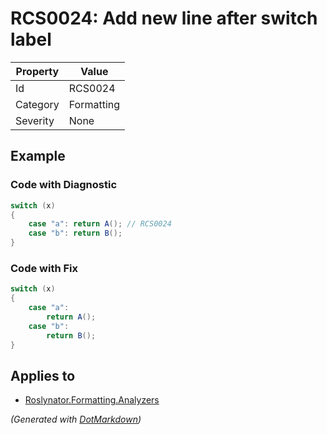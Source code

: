 # RCS0024: Add new line after switch label

| Property | Value      |
| -------- | ---------- |
| Id       | RCS0024    |
| Category | Formatting |
| Severity | None       |

## Example

### Code with Diagnostic

```csharp
switch (x)
{
    case "a": return A(); // RCS0024
    case "b": return B();
}
```

### Code with Fix

```csharp
switch (x)
{
    case "a":
        return A();
    case "b":
        return B();
}
```

## Applies to

* [Roslynator.Formatting.Analyzers](https://www.nuget.org/packages/Roslynator.Formatting.Analyzers)


*\(Generated with [DotMarkdown](http://github.com/JosefPihrt/DotMarkdown)\)*